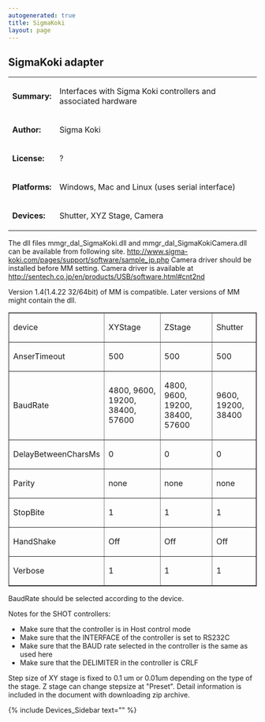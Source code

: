 ```yaml
---
autogenerated: true
title: SigmaKoki
layout: page
---
```


## SigmaKoki adapter

<table>
<tr>
<td markdown="1">

**Summary:**

</td>
<td markdown="1">

Interfaces with Sigma Koki controllers and associated hardware

</td>
</tr>
<tr>
<td markdown="1">

**Author:**

</td>
<td markdown="1">

Sigma Koki

</td>
</tr>
<tr>
<td markdown="1">

**License:**

</td>
<td markdown="1">

?

</td>
</tr>
<tr>
<td markdown="1">

**Platforms:**

</td>
<td markdown="1">

Windows, Mac and Linux (uses serial interface)

</td>
</tr>
<tr>
<td markdown="1">

**Devices:**

</td>
<td markdown="1">

Shutter, XYZ Stage, Camera

</td>
</tr>
</table>

The dll files mmgr\_dal\_SigmaKoki.dll and
mmgr\_dal\_SigmaKokiCamera.dll can be available from following site.
<http://www.sigma-koki.com/pages/support/software/sample_jp.php> Camera
driver should be installed before MM setting. Camera driver is available
at <http://sentech.co.jp/en/products/USB/software.html#cnt2nd>

Version 1.4(1.4.22 32/64bit) of MM is compatible. Later versions of MM
might contain the dll.

<table border="1">
<tr>
<td markdown="1">

device

</td>
<td markdown="1">

XYStage

</td>
<td markdown="1">

ZStage

</td>
<td markdown="1">

Shutter

</td>
</tr>
<tr>
<td markdown="1">

AnserTimeout

</td>
<td markdown="1">

500

</td>
<td markdown="1">

500

</td>
<td markdown="1">

500

</td>
</tr>
<tr>
<td markdown="1">

BaudRate

</td>
<td markdown="1">

4800, 9600, 19200, 38400, 57600

</td>
<td markdown="1">

4800, 9600, 19200, 38400, 57600

</td>
<td markdown="1">

9600, 19200, 38400

</td>
</tr>
<tr>
<td markdown="1">

DelayBetweenCharsMs

</td>
<td markdown="1">

0

</td>
<td markdown="1">

0

</td>
<td markdown="1">

0

</td>
</tr>
<tr>
<td markdown="1">

Parity

</td>
<td markdown="1">

none

</td>
<td markdown="1">

none

</td>
<td markdown="1">

none

</td>
</tr>
<tr>
<td markdown="1">

StopBite

</td>
<td markdown="1">

1

</td>
<td markdown="1">

1

</td>
<td markdown="1">

1

</td>
</tr>
<tr>
<td markdown="1">

HandShake

</td>
<td markdown="1">

Off

</td>
<td markdown="1">

Off

</td>
<td markdown="1">

Off

</td>
</tr>
<tr>
<td markdown="1">

Verbose

</td>
<td markdown="1">

1

</td>
<td markdown="1">

1

</td>
<td markdown="1">

1

</td>
</tr>
</table>

BaudRate should be selected according to the device.

Notes for the SHOT controllers:

-   Make sure that the controller is in Host control mode
-   Make sure that the INTERFACE of the controller is set to RS232C
-   Make sure that the BAUD rate selected in the controller is the same
    as used here
-   Make sure that the DELIMITER in the controller is CRLF

Step size of XY stage is fixed to 0.1 um or 0.01um depending on the type
of the stage. Z stage can change stepsize at "Preset". Detail
information is included in the document with downloading zip archive.

{% include Devices_Sidebar text="" %}
